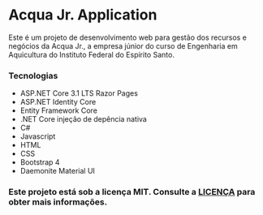 # Acqua Jr. Application
Este é um projeto de desenvolvimento web para gestão dos recursos e negócios da Acqua Jr., a empresa júnior do curso de Engenharia em Aquicultura do Instituto Federal do Espírito Santo.

### Tecnologias
* ASP.NET Core 3.1 LTS Razor Pages
* ASP.NET Identity Core
* Entity Framework Core
* .NET Core injeção de depência nativa
* C#
* Javascript
* HTML
* CSS
* Bootstrap 4
* Daemonite Material UI

### Este projeto está sob a licença MIT. Consulte a <a href="https://github.com/vctr-moraes/AcquaJrApplication/blob/master/LICENSE">LICENÇA</a> para obter mais informações.
